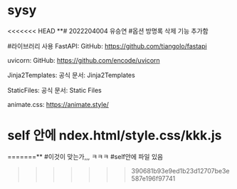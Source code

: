 # sysy
<<<<<<< HEAD
**# 2022204004 유승연
#옵션 방명록 삭제 기능 추가함

#라이브러리 사용
FastAPI: 
GitHub: https://github.com/tiangolo/fastapi

uvicorn: 
GitHub: https://github.com/encode/uvicorn

Jinja2Templates: 
공식 문서: Jinja2Templates

StaticFiles: 
공식 문서: Static Files

animate.css:
https://animate.style/

# self 안에 ndex.html/style.css/kkk.js
=======**
#이것이 맞는가,,, ㅋㅋㅋ
#self안에 파일 있음
>>>>>>> 390681b93e9ed1b23d12707be3e587e196f97741
